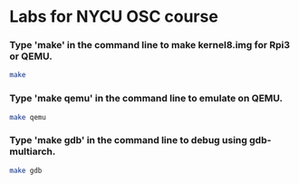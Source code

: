 # Labs for NYCU OSC course
### Type 'make' in the command line to make kernel8.img for Rpi3 or QEMU.
```bash
make
```
### Type 'make qemu' in the command line to emulate on QEMU.
```bash
make qemu
```
### Type 'make gdb' in the command line to debug using gdb-multiarch.
```bash
make gdb
```
